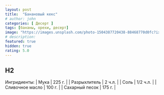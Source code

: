 ```yaml
---
layout: post
title:  "Банановый кекс"
# author: john
categories: [ Десерт ]
tags: [бананы, орехи, десерт]
image: "https://images.unsplash.com/photo-1504387720438-88468770d0fc?ixlib=rb-1.2.1&ixid=MnwxMjA3fDB8MHxwaG90by1wYWdlfHx8fGVufDB8fHx8&auto=format&fit=crop&w=1887&q=80"
# description:
featured: true
hidden: true
rating: 5.0
---
```


## H2
Ингридиенты:
| Мука            | 225 г.       |
| Разрыхлитель    | 2 ч.л.       |
| Соль            | 1/2 ч.л.     |
| Сливочное масло | 100 г.       |
| Сахарный песок  | 175 г.       |
